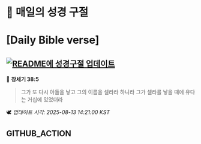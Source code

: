 # 🙏 매일의 성경 구절
# [Daily Bible verse]
## [![README에 성경구절 업데이트](https://github.com/DONGSUKA/first_test/actions/workflows/update-readme-bible.yml/badge.svg)](https://github.com/DONGSUKA/first_test/actions/workflows/update-readme-bible.yml)
<!-- START_BIBLE_VERSE -->
📖 **창세기 38:5**
> 그가 또 다시 아들을 낳고 그의 이름을 셀라라 하니라 그가 셀라를 낳을 때에 유다는 거십에 있었더라

🕊️ _업데이트 시각: 2025-08-13 14:21:00 KST_
  <!-- END_BIBLE_VERSE -->
## GITHUB_ACTION
